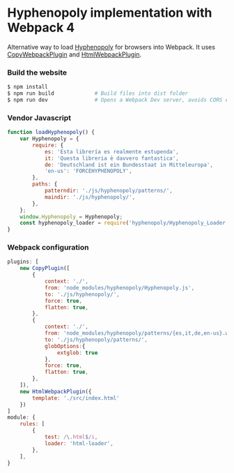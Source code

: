 # Hyphenopoly implementation with Webpack 4
Alternative way to load [Hyphenopoly](https://github.com/mnater/Hyphenopoly) for browsers into Webpack. It uses [CopyWebpackPlugin](https://webpack.js.org/plugins/copy-webpack-plugin/) and [HtmlWebpackPlugin](https://webpack.js.org/plugins/html-webpack-plugin/).

### Build the website
```bash
$ npm install       
$ npm run build             # Build files into dist folder
$ npm run dev               # Opens a Webpack Dev server, avoids CORS errors running locally
```


### Vendor Javascript
```js
function loadHyphenopoly() {
    var Hyphenopoly = {
        require: {
            es: 'Esta librería es realmente estupenda',
            it: 'Questa libreria è davvero fantastica',
            de: 'Deutschland ist ein Bundesstaat in Mitteleuropa',
            'en-us': 'FORCEHYPHENOPOLY',
        },
        paths: {
            patterndir: './js/hyphenopoly/patterns/',
            maindir: './js/hyphenopoly/',       
        },
    };
    window.Hyphenopoly = Hyphenopoly;
    const hyphenopoly_loader = require('hyphenopoly/Hyphenopoly_Loader');
}
```

### Webpack configuration
```js
plugins: [
    new CopyPlugin([
        {
            context: './',
            from: 'node_modules/hyphenopoly/Hyphenopoly.js',
            to: './js/hyphenopoly/',
            force: true,
            flatten: true,
        },
        {
            context: './',
            from: 'node_modules/hyphenopoly/patterns/{es,it,de,en-us}.wasm',
            to: './js/hyphenopoly/patterns/',
            globOptions:{
                extglob: true
            },
            force: true,
            flatten: true,
        },
    ]),
    new HtmlWebpackPlugin({
        template: './src/index.html'
    })
]
module: {
    rules: [
        {
            test: /\.html$/i,
            loader: 'html-loader',
        },
    ],
}
```
